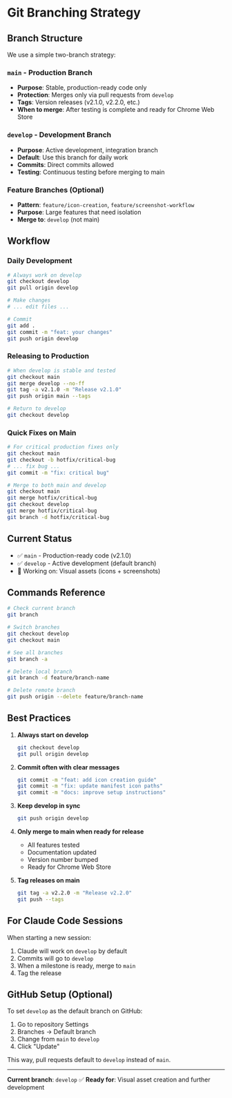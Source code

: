 # Git Branching Strategy

## Branch Structure

We use a simple two-branch strategy:

### `main` - Production Branch
- **Purpose**: Stable, production-ready code only
- **Protection**: Merges only via pull requests from `develop`
- **Tags**: Version releases (v2.1.0, v2.2.0, etc.)
- **When to merge**: After testing is complete and ready for Chrome Web Store

### `develop` - Development Branch
- **Purpose**: Active development, integration branch
- **Default**: Use this branch for daily work
- **Commits**: Direct commits allowed
- **Testing**: Continuous testing before merging to main

### Feature Branches (Optional)
- **Pattern**: `feature/icon-creation`, `feature/screenshot-workflow`
- **Purpose**: Large features that need isolation
- **Merge to**: `develop` (not main)

## Workflow

### Daily Development
```bash
# Always work on develop
git checkout develop
git pull origin develop

# Make changes
# ... edit files ...

# Commit
git add .
git commit -m "feat: your changes"
git push origin develop
```

### Releasing to Production
```bash
# When develop is stable and tested
git checkout main
git merge develop --no-ff
git tag -a v2.1.0 -m "Release v2.1.0"
git push origin main --tags

# Return to develop
git checkout develop
```

### Quick Fixes on Main
```bash
# For critical production fixes only
git checkout main
git checkout -b hotfix/critical-bug
# ... fix bug ...
git commit -m "fix: critical bug"

# Merge to both main and develop
git checkout main
git merge hotfix/critical-bug
git checkout develop
git merge hotfix/critical-bug
git branch -d hotfix/critical-bug
```

## Current Status

- ✅ `main` - Production-ready code (v2.1.0)
- ✅ `develop` - Active development (default branch)
- 🎨 Working on: Visual assets (icons + screenshots)

## Commands Reference

```bash
# Check current branch
git branch

# Switch branches
git checkout develop
git checkout main

# See all branches
git branch -a

# Delete local branch
git branch -d feature/branch-name

# Delete remote branch
git push origin --delete feature/branch-name
```

## Best Practices

1. **Always start on develop**
   ```bash
   git checkout develop
   git pull origin develop
   ```

2. **Commit often with clear messages**
   ```bash
   git commit -m "feat: add icon creation guide"
   git commit -m "fix: update manifest icon paths"
   git commit -m "docs: improve setup instructions"
   ```

3. **Keep develop in sync**
   ```bash
   git push origin develop
   ```

4. **Only merge to main when ready for release**
   - All features tested
   - Documentation updated
   - Version number bumped
   - Ready for Chrome Web Store

5. **Tag releases on main**
   ```bash
   git tag -a v2.2.0 -m "Release v2.2.0"
   git push --tags
   ```

## For Claude Code Sessions

When starting a new session:
1. Claude will work on `develop` by default
2. Commits will go to `develop`
3. When a milestone is ready, merge to `main`
4. Tag the release

## GitHub Setup (Optional)

To set `develop` as the default branch on GitHub:
1. Go to repository Settings
2. Branches → Default branch
3. Change from `main` to `develop`
4. Click "Update"

This way, pull requests default to `develop` instead of `main`.

---

**Current branch**: `develop` ✅
**Ready for**: Visual asset creation and further development
